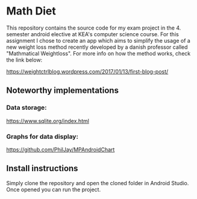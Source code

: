 # Math Diet

This repository contains the source code for my exam project in the 4. semester android elective at KEA's computer science course. 
For this assignment I chose to create an app which aims to simplify the usage of a new weight loss method recently developed by a danish professor called "Mathmatical Weightloss". For more info on how the method works, check the link below:

https://weightctrlblog.wordpress.com/2017/01/13/first-blog-post/

## Noteworthy implementations
### Data storage:
https://www.sqlite.org/index.html

### Graphs for data display:
https://github.com/PhilJay/MPAndroidChart

## Install instructions

Simply clone the repository and open the cloned folder in Android Studio. Once opened you can run the project.
